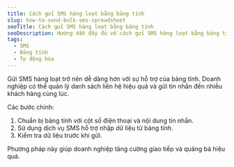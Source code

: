 ```yaml
---
title: Cách gửi SMS hàng loạt bằng bảng tính
slug: how-to-send-bulk-sms-spreadsheet
seoTitle: Cách gửi SMS hàng loạt bằng bảng tính
seoDescription: Hướng dẫn đầy đủ về cách gửi SMS hàng loạt bằng bảng tính, giải pháp hiệu quả cho doanh nghiệp hiện đại.
tags:
  - SMS
  - Bảng tính
  - Tự động hóa
---
```


Gửi SMS hàng loạt trở nên dễ dàng hơn với sự hỗ trợ của bảng tính. Doanh nghiệp có thể quản lý danh sách liên hệ hiệu quả và gửi tin nhắn đến nhiều khách hàng cùng lúc.

Các bước chính:
1. Chuẩn bị bảng tính với cột số điện thoại và nội dung tin nhắn.
2. Sử dụng dịch vụ SMS hỗ trợ nhập dữ liệu từ bảng tính.
3. Kiểm tra dữ liệu trước khi gửi.

Phương pháp này giúp doanh nghiệp tăng cường giao tiếp và quảng bá hiệu quả.

